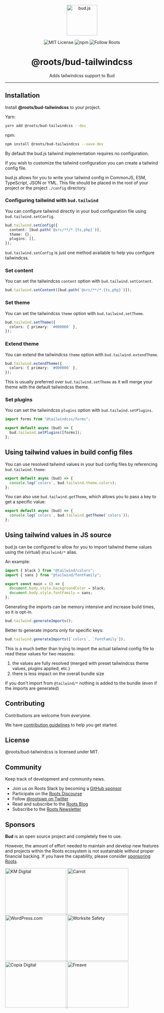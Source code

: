 <p align="center"><img src="https://cdn.roots.io/app/uploads/logo-bud.svg" height="100" alt="bud.js" /></p>

<p align="center">
  <img alt="MIT License" src="https://img.shields.io/github/license/roots/bud?color=%23525ddc&style=flat-square" />
  <img alt="npm" src="https://img.shields.io/npm/v/@roots/bud.svg?color=%23525ddc&style=flat-square" />
  <img alt="Follow Roots" src="https://img.shields.io/twitter/follow/rootswp.svg?color=%23525ddc&style=flat-square" />
</p>

<h1 align="center"><strong>@roots/bud-tailwindcss</strong></h1>

<p align="center">
  Adds tailwindcss support to Bud
</p>

---

## Installation

Install **@roots/bud-tailwindcss** to your project.

Yarn:

```sh
yarn add @roots/bud-tailwindcss --dev
```

npm:

```sh
npm install @roots/bud-tailwindcss --save-dev
```

By default the bud.js tailwind implementation requires no configuration.

If you wish to customize the tailwind configuration you can create a tailwind config file.

bud.js allows for you to write your tailwind config in CommonJS, ESM, TypeScript, JSON or YML. This file should be placed in the root of your project or the project `./config` directory.

### Configuring tailwind with `bud.tailwind`

You can configure tailwind directly in your bud configuration file using `bud.tailwind.setConfig`.

```ts title=bud.config.js
bud.tailwind.setConfig({
  content: [bud.path(`@src/**/*.{ts,php}`)],
  theme: {},
  plugins: [],
});
```

`bud.tailwind.setConfig` is just one method available to help you configure tailwindcss.

### Set content

You can set the tailwindcss `content` option with `bud.tailwind.setContent`.

```ts title=bud.config.js
bud.tailwind.setContent([bud.path(`@src/**/*.{ts,php}`)]);
```

### Set theme

You can set the tailwindcss `theme` option with `bud.tailwind.setTheme`.

```ts title=bud.config.js
bud.tailwind.setTheme({
  colors: { primary: `#000000` },
});
```

### Extend theme

You can extend the tailwindcss `theme` option with `bud.tailwind.extendTheme`.

```ts title=bud.config.js
bud.tailwind.extendTheme({
  colors: { primary: `#000000` },
});
```

This is usually preferred over `bud.tailwind.setTheme` as it will merge your theme with the default tailwindcss theme.

### Set plugins

You can set the tailwindcss `plugins` option with `bud.tailwind.setPlugins`.

```ts title=bud.config.js
import forms from "@tailwindcss/forms";

export default async (bud) => {
  bud.tailwind.setPlugins([forms]);
};
```

## Using tailwind values in build config files

You can use resolved tailwind values in your bud config files by referencing `bud.tailwind.theme`:

```ts title=bud.config.js
export default async (bud) => {
  console.log(`colors`, bud.tailwind.theme.colors);
};
```

You can also use `bud.tailwind.getTheme`, which allows you to pass a key to get a specific value:

```ts title=bud.config.js
export default async (bud) => {
  console.log(`colors`, bud.tailwind.getTheme(`colors`));
};
```

## Using tailwind values in JS source

bud.js can be configured to allow for you to import tailwind theme values using the (virtual) `@tailwind/*` alias.

An example:

```typescript
import { black } from "@tailwind/colors";
import { sans } from "@tailwind/fontFamily";

export const main = () => {
  document.body.style.backgroundColor = black;
  document.body.style.fontFamily = sans;
};
```

Generating the imports can be memory intensive and increase build times, so it is opt-in.

```ts
bud.tailwind.generateImports();
```

Better to generate imports only for specific keys:

```ts
bud.tailwind.generateImports([`colors`, `fontFamily`]);
```

This is a much better than trying to import the actual tailwind config file to read these values for two reasons:

1. the values are fully resolved (merged with preset tailwindcss theme values, plugins applied, etc.)
2. there is less impact on the overall bundle size

If you don't import from `@tailwind/*` nothing is added to the bundle (even if the imports are generated)

## Contributing

Contributions are welcome from everyone.

We have [contribution guidelines](https://github.com/roots/guidelines/blob/master/CONTRIBUTING.md) to help you get started.

## License

@roots/bud-tailwindcss is licensed under MIT.

## Community

Keep track of development and community news.

- Join us on Roots Slack by becoming a [GitHub
  sponsor](https://github.com/sponsors/roots)
- Participate on the [Roots Discourse](https://discourse.roots.io/)
- Follow [@rootswp on Twitter](https://twitter.com/rootswp)
- Read and subscribe to the [Roots Blog](https://roots.io/blog/)
- Subscribe to the [Roots Newsletter](https://roots.io/subscribe/)

## Sponsors

**Bud** is an open source project and completely free to use.

However, the amount of effort needed to maintain and develop new features and projects within the Roots ecosystem is not sustainable without proper financial backing. If you have the capability, please consider [sponsoring Roots](https://github.com/sponsors/roots).

<a href="https://k-m.com/">
<img src="https://cdn.roots.io/app/uploads/km-digital.svg" alt="KM Digital" width="200" height="150"/>
</a>
<a href="https://carrot.com/">
<img src="https://cdn.roots.io/app/uploads/carrot.svg" alt="Carrot" width="200" height="150"/>
</a>
<a href="https://wordpress.com/">
<img src="https://cdn.roots.io/app/uploads/wordpress.svg" alt="WordPress.com" width="200" height="150"/>
</a>
<a href="https://worksitesafety.ca/careers/">
<img src="https://cdn.roots.io/app/uploads/worksite-safety.svg" alt="Worksite Safety" width="200" height="150"/>
</a>
<a href="https://www.copiadigital.com/">
<img src="https://cdn.roots.io/app/uploads/copia-digital.svg" alt="Copia Digital" width="200" height="150"/>
</a>
<a href="https://www.freave.com/">
<img src="https://cdn.roots.io/app/uploads/freave.svg" alt="Freave" width="200" height="150"/>
</a>
